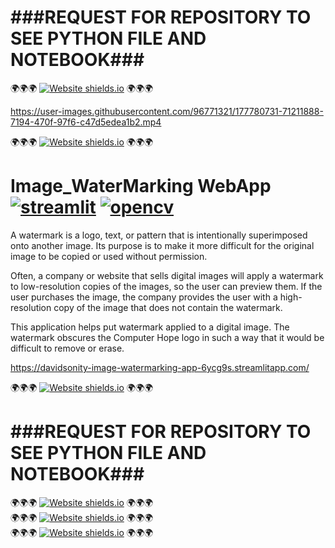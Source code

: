 # **###REQUEST FOR REPOSITORY TO SEE PYTHON FILE AND NOTEBOOK###**
🌍🌍🌍 [![Website shields.io](https://img.shields.io/website-up-down-green-red/http/shields.io.svg)](https://davidsonity-image-watermarking-app-6ycg9s.streamlitapp.com/) 🌍🌍🌍

https://user-images.githubusercontent.com/96771321/177780731-71211888-7194-470f-97f6-c47d5edea1b2.mp4

🌍🌍🌍 [![Website shields.io](https://img.shields.io/website-up-down-green-red/http/shields.io.svg)](https://davidsonity-image-watermarking-app-6ycg9s.streamlitapp.com/) 🌍🌍🌍 

# Image_WaterMarking WebApp [![streamlit](https://docs.streamlit.io/logo.svg)](https://davidsonity-image-watermarking-app-6ycg9s.streamlitapp.com/) [![opencv](https://docs.opencv.org/4.x/opencv-logo-small.png)](https://opencv.org/)  

A watermark is a logo, text, or pattern that is intentionally superimposed onto another image. Its purpose is to make it more difficult for the original image to be copied or used without permission.

Often, a company or website that sells digital images will apply a watermark to low-resolution copies of the images, so the user can preview them. If the user purchases the image, the company provides the user with a high-resolution copy of the image that does not contain the watermark.

This application helps put watermark applied to a digital image. The watermark obscures the Computer Hope logo in such a way that it would be difficult to remove or erase.

https://davidsonity-image-watermarking-app-6ycg9s.streamlitapp.com/

🌍🌍🌍 [![Website shields.io](https://img.shields.io/website-up-down-green-red/http/shields.io.svg)](https://davidsonity-image-watermarking-app-6ycg9s.streamlitapp.com/) 🌍🌍🌍 


# **###REQUEST FOR REPOSITORY TO SEE PYTHON FILE AND NOTEBOOK###**

🌍🌍🌍 [![Website shields.io](https://img.shields.io/website-up-down-green-red/http/shields.io.svg)](https://davidsonity-image-watermarking-app-6ycg9s.streamlitapp.com/) 🌍🌍🌍 \
🌍🌍🌍 [![Website shields.io](https://img.shields.io/website-up-down-green-red/http/shields.io.svg)](https://davidsonity-image-watermarking-app-6ycg9s.streamlitapp.com/) 🌍🌍🌍 \
🌍🌍🌍 [![Website shields.io](https://img.shields.io/website-up-down-green-red/http/shields.io.svg)](https://davidsonity-image-watermarking-app-6ycg9s.streamlitapp.com/) 🌍🌍🌍
